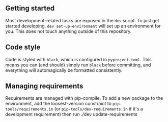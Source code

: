 ## Getting started

Most development-related tasks are exposed in the `dev` script. To just get started developing,
`dev set-up-environment` will set up an environment for you. This does not touch anything
outside of this repository.

## Code style

Code is styled with `black`, which is configured in `pyproject.toml`. This means you can (and
should) simply run `black` before committing, and everything will automagically be formatted consistently.

## Managing requirements

Requirements are managed with pip-compile. To add a new package to the environment, add the 
loosest-version constraint to `pip-tools/requirements.in` (or `pip-tools/dev-requirements.in`
if it's a development requirement) then run ./dev update-requirements
